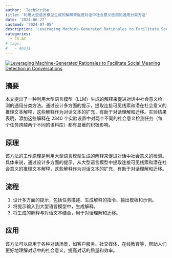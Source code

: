 ```yaml
---
author: 'TechScribe'
title: '利用大型语言模型生成的解释来促进对话中社会意义检测的通用分类方法'
date: '2024-06-27'
Lastmod: '2024-07-05'
description: 'Leveraging Machine-Generated Rationales to Facilitate Social Meaning Detection in Conversations'
categories:
  - CS.AI
# tags:
#   - emoji
---
```


[![Leveraging Machine-Generated Rationales to Facilitate Social Meaning Detection in Conversations](https://arxiv-research-1301205113.cos.ap-guangzhou.myqcloud.com/images/2406.19545v1.pdf_0.jpg)](https://arxiv.org/abs/2406.19545v1)

## 摘要

本文提出了一种利用大型语言模型（LLM）生成的解释来促进对话中社会意义检测的通用分类方法。通过设计多方面的提示，提取连接可见线索和潜在社会意义的推理文本解释，这些解释作为对话文本的扩充，有助于对话理解和迁移。实验结果表明，添加这些解释在 2340 个实验设置中对两个不同的社会意义检测任务（每个任务跨越两个不同的语料库）都有显著的积极影响。<!--more-->

## 原理

该方法的工作原理是利用大型语言模型生成的解释来促进对话中社会意义的检测。具体来说，通过设计多方面的提示，从大型语言模型中提取连接可见线索和潜在社会意义的推理文本解释，这些解释作为对话文本的扩充，有助于对话理解和迁移。

## 流程

1. 设计多方面的提示，包括任务描述、生成解释的指令、输出模板和示例。
2. 将提示输入到大型语言模型中，生成解释。
3. 将生成的解释与对话文本结合，用于对话理解和迁移。

## 应用

该方法可以应用于各种对话场景，如客户服务、社交媒体、在线教育等，帮助人们更好地理解对话中的社会意义，提高对话的质量和效率。